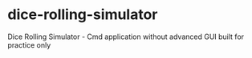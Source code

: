 # dice-rolling-simulator
Dice Rolling Simulator - Cmd application without advanced GUI built for practice only
